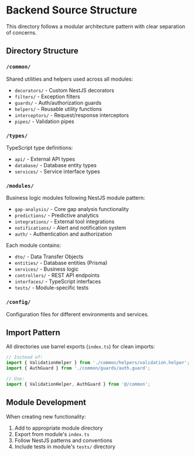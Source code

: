 # Backend Source Structure

This directory follows a modular architecture pattern with clear separation of concerns.

## Directory Structure

### `/common/`

Shared utilities and helpers used across all modules:

- `decorators/` - Custom NestJS decorators
- `filters/` - Exception filters
- `guards/` - Auth/authorization guards
- `helpers/` - Reusable utility functions
- `interceptors/` - Request/response interceptors
- `pipes/` - Validation pipes

### `/types/`

TypeScript type definitions:

- `api/` - External API types
- `database/` - Database entity types
- `services/` - Service interface types

### `/modules/`

Business logic modules following NestJS module pattern:

- `gap-analysis/` - Core gap analysis functionality
- `predictions/` - Predictive analytics
- `integrations/` - External tool integrations
- `notifications/` - Alert and notification system
- `auth/` - Authentication and authorization

Each module contains:

- `dto/` - Data Transfer Objects
- `entities/` - Database entities (Prisma)
- `services/` - Business logic
- `controllers/` - REST API endpoints
- `interfaces/` - TypeScript interfaces
- `tests/` - Module-specific tests

### `/config/`

Configuration files for different environments and services.

## Import Pattern

All directories use barrel exports (`index.ts`) for clean imports:

```typescript
// Instead of:
import { ValidationHelper } from './common/helpers/validation.helper';
import { AuthGuard } from './common/guards/auth.guard';

// Use:
import { ValidationHelper, AuthGuard } from '@/common';
```

## Module Development

When creating new functionality:

1. Add to appropriate module directory
2. Export from module's `index.ts`
3. Follow NestJS patterns and conventions
4. Include tests in module's `tests/` directory
